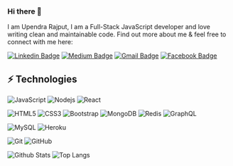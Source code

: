 ### Hi there 👋

I am Upendra Rajput, I am a Full-Stack JavaScript developer and love writing clean and maintainable code. Find out more about me & feel free to connect with me here:

[![Linkedin Badge](https://img.shields.io/badge/-upendrarajput-blue?style=flat-square&logo=Linkedin&logoColor=white&link=https://www.linkedin.com/in/upendra-rajput-a8990921b/)](https://www.linkedin.com/in/upendra-rajput-a8990921b/)
[![Medium Badge](https://img.shields.io/badge/@upendrarajput9911-12100E?style=flat-square&logo=medium&logoColor=white&link=https://medium.com/@upendrarajput9911)](https://medium.com/@upendrarajput9911)
[![Gmail Badge](https://img.shields.io/badge/-upendrarajput9911@gmail.com-c14438?style=flat-square&logo=Gmail&logoColor=white&link=mailto:upendrarajput9911@gmail.com)](mailto:upendrarajput9911@gmail.com)
[![Facebook Badge](https://img.shields.io/badge/Upendrarazput-1877F2?style=flat-square&logo=facebook&logoColor=white&link=https://www.facebook.com/Upendrarazput/)](https://www.facebook.com/Upendrarazput/)


## ⚡ Technologies

![JavaScript](https://img.shields.io/badge/-JavaScript-black?style=flat-square&logo=javascript)
![Nodejs](https://img.shields.io/badge/-Nodejs-black?style=flat-square&logo=Node.js)
![React](https://img.shields.io/badge/-React-black?style=flat-square&logo=react)
<!-- ![TypeScript](https://img.shields.io/badge/-TypeScript-007ACC?style=flat-square&logo=typescript)
![Python](https://img.shields.io/badge/-Python-black?style=flat-square&logo=Python)
![C++](https://img.shields.io/badge/-C++-00599C?style=flat-square&logo=c) -->
![HTML5](https://img.shields.io/badge/-HTML5-E34F26?style=flat-square&logo=html5&logoColor=white)
![CSS3](https://img.shields.io/badge/-CSS3-1572B6?style=flat-square&logo=css3)
![Bootstrap](https://img.shields.io/badge/-Bootstrap-563D7C?style=flat-square&logo=bootstrap)
![MongoDB](https://img.shields.io/badge/-MongoDB-black?style=flat-square&logo=mongodb)
![Redis](https://img.shields.io/badge/-Redis-black?style=flat-square&logo=Redis)
![GraphQL](https://img.shields.io/badge/-GraphQL-E10098?style=flat-square&logo=graphql)
<!-- ![Apollo GraphQL](https://img.shields.io/badge/-Apollo%20GraphQL-311C87?style=flat-square&logo=apollo-graphql)
![PostgreSQL](https://img.shields.io/badge/-PostgreSQL-336791?style=flat-square&logo=postgresql) -->
![MySQL](https://img.shields.io/badge/-MySQL-black?style=flat-square&logo=mysql)
![Heroku](https://img.shields.io/badge/-Heroku-430098?style=flat-square&logo=heroku)
<!-- ![Amazon AWS](https://img.shields.io/badge/Amazon%20AWS-232F3E?style=flat-square&logo=amazon-aws) -->
![Git](https://img.shields.io/badge/-Git-black?style=flat-square&logo=git)
![GitHub](https://img.shields.io/badge/-GitHub-181717?style=flat-square&logo=github)
<!-- ![GitLab](https://img.shields.io/badge/-GitLab-FCA121?style=flat-square&logo=gitlab) -->
<!-- ![BitBucket](https://img.shields.io/badge/-BitBucket-darkblue?style=flat-square&logo=bitbucket) -->

![Github Stats](https://github-readme-stats.vercel.app/api?username=upendrarajput9&count_private=true&show_icons=true&include_all_commits=true)
![Top Langs](https://github-readme-stats.vercel.app/api/top-langs/?username=upendraRajput9&hide=TeX&layout=compact)

<!-- ![Visitor Badge](https://visitor-badge.laobi.icu/badge?page_id=upendraRajput9.upendraRajput9) -->